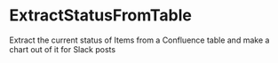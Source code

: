 # ExtractStatusFromTable
Extract the current status of Items from a Confluence table and make a chart out of it for Slack posts
